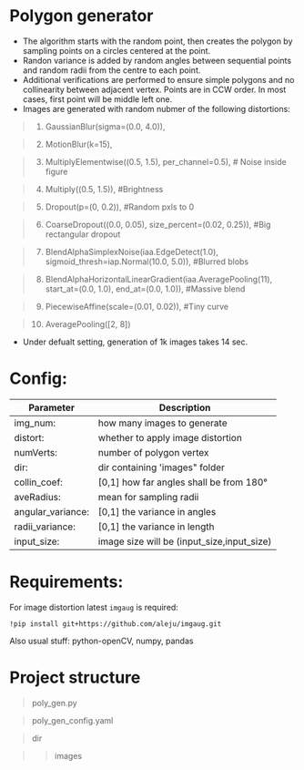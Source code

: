 # Polygon generator

* The algorithm starts with the random point, then creates the polygon by sampling points on a circles centered at the point.
* Randon variance is added by random angles between sequential points and random radii from the centre to each point.
* Additional verifications are performed to ensure simple polygons and no collinearity between adjacent vertex. Points are in CCW order. In most cases, first point will be middle left one.
* Images are generated with random nubmer of the following distortions:

>1. GaussianBlur(sigma=(0.0, 4.0)),

>2. MotionBlur(k=15),

>3. MultiplyElementwise((0.5, 1.5), per_channel=0.5), # Noise inside figure

>4. Multiply((0.5, 1.5)), #Brightness

>5. Dropout(p=(0, 0.2)), #Random pxls to 0

>6. CoarseDropout((0.0, 0.05), size_percent=(0.02, 0.25)), #Big rectangular dropout

>7. BlendAlphaSimplexNoise(iaa.EdgeDetect(1.0), sigmoid_thresh=iap.Normal(10.0, 5.0)), #Blurred blobs

>8. BlendAlphaHorizontalLinearGradient(iaa.AveragePooling(11), start_at=(0.0, 1.0), end_at=(0.0, 1.0)), #Massive blend

>9. PiecewiseAffine(scale=(0.01, 0.02)), #Tiny curve

>10. AveragePooling([2, 8])

* Under defualt setting, generation of 1k images takes 14 sec.


# Config:

|Parameter | Description|
|---------------------|-------------------------------------------|
|img_num: | how many images to generate|
| distort:  | whether to apply image distortion|
| numVerts:  | number of polygon vertex|
| dir:       | dir containing 'images" folder|
| collin_coef: | [0,1] how far angles shall be from 180°|
| aveRadius: | mean for sampling radii|
| angular_variance: | [0,1] the variance in angles|
| radii_variance: | [0,1] the variance in length|
| input_size: | image size will be (input_size,input_size)|

# Requirements:

For image distortion latest ```imgaug``` is required:

```!pip install git+https://github.com/aleju/imgaug.git```

Also usual stuff: python-openCV, numpy, pandas

# Project structure

> poly_gen.py

> poly_gen_config.yaml

> dir

>>images
